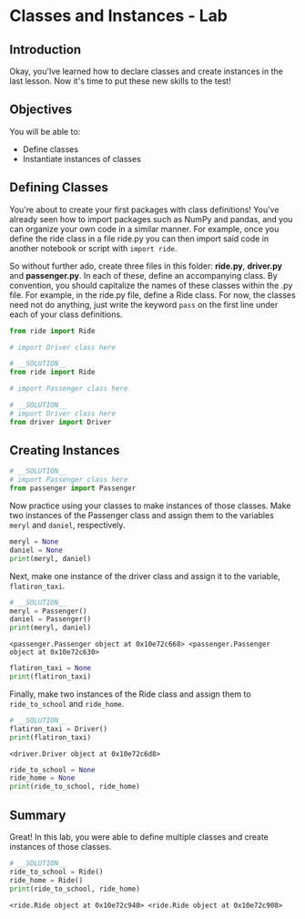 
# Classes and Instances - Lab

## Introduction
Okay, you'lve learned how to declare classes and create instances in the last lesson. Now it's time to put these new skills to the test!

## Objectives

You will be able to:

* Define classes
* Instantiate instances of classes

## Defining Classes


You're about to create your first packages with class definitions! You've already seen how to import packages such as NumPy and pandas, and you can organize your own code in a similar manner. For example, once you define the ride class in a file ride.py you can then import said code in another notebook or script with `import ride`. 

So without further ado, create three files in this folder: **ride.py**, **driver.py** and **passenger.py**. In each of these, define an accompanying class. By convention, you should capitalize the names of these classes within the .py file. For example, in the ride.py file, define a Ride class. For now, the classes need not do anything, just write the keyword `pass` on the first line under each of your class definitions.


```python
from ride import Ride
```


```python
# import Driver class here
```


```python
# __SOLUTION__ 
from ride import Ride
```


```python
# import Passenger class here
```


```python
# __SOLUTION__ 
# import Driver class here
from driver import Driver
```

## Creating Instances


```python
# __SOLUTION__ 
# import Passenger class here
from passenger import Passenger
```

Now practice using your classes to make instances of those classes. Make two instances of the Passenger class and assign them to the variables `meryl` and `daniel`, respectively.


```python
meryl = None
daniel = None
print(meryl, daniel)
```

Next, make one instance of the driver class and assign it to the variable, `flatiron_taxi`.


```python
# __SOLUTION__ 
meryl = Passenger()
daniel = Passenger()
print(meryl, daniel)
```

    <passenger.Passenger object at 0x10e72c668> <passenger.Passenger object at 0x10e72c630>



```python
flatiron_taxi = None
print(flatiron_taxi)
```

Finally, make two instances of the Ride class and assign them to `ride_to_school` and `ride_home`. 


```python
# __SOLUTION__ 
flatiron_taxi = Driver()
print(flatiron_taxi)
```

    <driver.Driver object at 0x10e72c6d8>



```python
ride_to_school = None
ride_home = None
print(ride_to_school, ride_home)
```

## Summary
Great! In this lab, you were able to define multiple classes and create instances of those classes.


```python
# __SOLUTION__ 
ride_to_school = Ride()
ride_home = Ride()
print(ride_to_school, ride_home)
```

    <ride.Ride object at 0x10e72c940> <ride.Ride object at 0x10e72c908>


